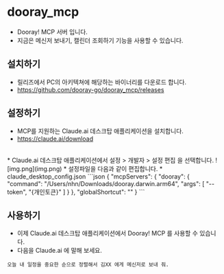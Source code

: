 # dooray_mcp
* Dooray! MCP 서버 입니다. 
* 지금은 메신저 보내기, 캘린더 조회하기 기능을 사용할 수 있습니다. 

## 설치하기
* 릴리즈에서 PC의 아키텍쳐에 해당하는 바이너리를 다운로드 합니다. 
* https://github.com/dooray-go/dooray_mcp/releases

## 설정하기 
* MCP를 지원하는 Claude.ai 데스크탑 애플리케이션을 설치합니다.
* https://claude.ai/download
<br />
* Claude.ai 데스크탑 애플리케이션에서 설정 > 개발자 > 설정 편집 을 선택합니다. 
![img.png](img.png)
* 설정파일을 다음과 같이 편집합니다. 
* claude_desktop_config.json
 ```json
{
    "mcpServers": {
        "dooray": {
            "command": "/Users/nhn/Downloads/dooray.darwin.arm64",
            "args": [
                "--token",
                "{개인토큰}"
            ]
        }
    },
    "globalShortcut": ""
}
```

## 사용하기
* 이제 Claude.ai 데스크탑 애플리케이션에서 Dooray! MCP 를 사용할 수 있습니다.
* 다음을 Claude.ai 에 말해 보세요.
```shell
오늘 내 일정을 중요한 순으로 정렬해서 김XX 에게 메신저로 보내 줘.
```